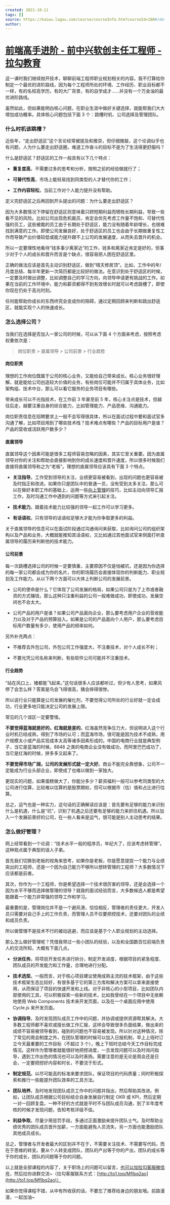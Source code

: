 ```yaml
---
created: 2021-10-11
tags: []
source: https://kaiwu.lagou.com/course/courseInfo.htm?courseId=180#/detail/pc?id=3170
author: 
---
```


# [前端高手进阶 - 前中兴软创主任工程师 - 拉勾教育](https://kaiwu.lagou.com/course/courseInfo.htm?courseId=180#/detail/pc?id=3170)


这一课时我们继续抛开技术，聊聊前端工程师职业规划相关的内容。我不打算给你制定一个最优的进阶路线，因为每个工程师所处的环境、工作经历、职业目标都不一样，有的名校高学历，有的大厂背景，有的自学成才……并没有一个万金油的最优进阶路线。

虽然如此，但如果能明白核心问题，在职业生涯中做好关键选择，就能帮我们大大增加成功概率。具体核心问题包括下面 3 个：跳槽时机、公司选择及管理团队。

### 什么时机该跳槽？

近些年，“走出舒适区”这个言论经常被提及和推崇，但仔细推敲，这个论调似乎也有问题，人为什么要走出舒适圈，难道工作奋斗的目标不是为了生活得更舒服吗？

什么是舒适区？舒适区的工作一般具有以下几个特点：

-   **重复度高**，不需要过多的思考和分析，按照之前的经验做就行了；
    
-   **可替代性高**，市场上能轻易找到同类型的人才替代你的工作；
    
-   **工作内容轻松**，当前工作对个人能力提升没有帮助。
    

定义完舒适区之后再回到开头提出的问题：为什么要走出舒适区？

因为大多数情况下停留在舒适区则意味着只顾短期利益而牺牲长期利益，导致一些看不见的风险。比如公司出现危机裁员，肯定会优先考虑工作量不饱和、可替代性强的员工，这些被裁的员工由于长期处于舒适区，能力没有随着年龄增长，也很难找到满意的工作。即使公司发展良好，处于舒适区的员工也会由于长期做重复性工作而导致产出价值较低或能力提升跟不上公司的发展速度，从而失去晋升的机会。

所以一定要理性地看待“钱多事少离家近”的工作，钱多和离家近肯定是好的，但事少对于个人的成长和晋升而言是个缺点，很容易把人困在舒适区里。

正确的做法应该是首先主动识别舒适区，做到“晴天修房顶”。比如，工作中的年/月度总结、每半年更新一次简历都是比较好的做法。在意识到处于舒适区的时候，一定要及时做出调整，比如调整自己的学习方向，向领导申请更有挑战的工作。如果在当前的工作环境中，能力和薪资都得不到有效增长时就可以考虑跳槽了，即使你现在仍处于高光时刻。

任何能帮助你成长的东西终究会变成你的阻碍，通过定期回顾来判断和跳出舒适区，就能实现个人的快速成长。

### 怎么选择公司？

当我们在选择是否加入一家公司的时候，可以从下面 4 个方面来考虑，按照考虑权重依次是：

> 岗位职责 > 直属领导 > 公司前景 > 行业趋势

#### 岗位职责

理想的工作岗位既属于公司的核心业务，又能给自己带来成长。核心业务很好理解，就是能给公司创造较大价值的业务，有些岗位可能并不归属于具体业务，比如架构组、技术中台，那么可以看它服务的业务项目有哪些。

带来成长可以不光指技术，在工作前 3 年甚至前 5 年，核心关注点是技术，但越往后走，越要注重自身的综合能力，比如管理能力、产品思维、沟通能力。

岗位职责信息在招聘要求上一般不会写得很具体，所以在面试过程中要和面试官多沟通了解，比如项目用到了哪些技术栈？技术难点有哪些？产品的目标用户是谁？产品的营收或活跃用户数多少？

#### 直属领导

直属领导这个因素可能是很多工程师容易忽略的因素，其实它至关重要。因为直属领导对你的关注和帮助会直接影响到你的成长速度和晋升速度，所以很多时候我们直接将直属领导称之为“老板”。理想的直属领导应该具有下面 3 个特点。

-   **关注指导**。工作受到领导的关注，业绩更容易被看到，出现的问题也更容易被及时指正和改进。如果你只是团队中的普通一员，没有受到太多关注，那么可以在做好本职工作的基础上，运用一些[向上管理](https://wiki.mbalib.com/wiki/%E5%90%91%E4%B8%8A%E7%AE%A1%E7%90%86)的技巧，比如主动向领导汇报工作，及时沟通工作中遇到的问题等方式来引起关注。
    
-   **技术能力**。跟着技术能力比较强的领导一起工作可以学习更多。
    
-   **有话语权**。只有领导的话语权足够大才能为你争取更多的利益。
    

关于直属领导的信息可以在面试阶段通过沟通询问来获取，比如询问公司的组织架构以及产品和业务，大概就能推知其话语权，又比如通过其他面试官来侧面打听直属领导的履历来判断他的技术能力。

#### 公司前景

每一次跳槽选择公司的时候一定要慎重，主要原因不仅是怕被坑，还是因为你选择的每一家公司都会成为你的名片，你的职场履历会直接体现你的判断能力、职业规划及工作能力。从以下两个方面可以大体上判断公司的发展前景。

-   公司的使命是什么？它体现了公司发展的格局，如果公司只是为了上市或者融资的方式赚钱，那么这种只注重利益的公司一般难做成功，即使成功，发展空间也不会太大。
    
-   公司产品的用户是谁？如果公司产品面向企业，那么要考虑用户企业的营收能力以及对于产品的预算投入。如果是公司的产品面向个人用户，那么要考虑目标用户数量有多少，使用产品的频率如何。
    

另外补充两点：

-   不推荐去外包公司，外包公司工作强度大，不注重技术，对个人成长不利；
    
-   不要光凭公司名称来判断，有些软件公司可能并不注重技术。
    

#### 行业趋势

“站在风口上，猪都能飞起来。”这句话很多人应该都听过，但少有人思考，如果风停了会怎么样？答案是鸟会飞得很高，猪会摔得很惨。

所以说行业只能算是公司发展的催化剂，不要觉得公司所处的行业好就一定会成功，行业更多地只能决定公司的发展上限。

常见的几个误区一定要警惕。

**不要觉得蓝海就是好的，红海就是差的**。红海虽然竞争压力大，但说明进入这个行业时机已经成熟，得到了市场的认可；而蓝海市场，很可能是因为技术不成熟，用户规模太小或产品实现成本太高等诸多因素形成的。中国的电商行业就是典型例子，当它是蓝海的时候，8848 之类的电商企业没有做成功，而阿里巴巴成功了，当它是红海的时候，拼多多又起来了。

**不要觉得市场广阔，公司的发展形式就一定大好**。商业不能完全靠想象，公司不一定能成为行业头部企业，即使成了也难以做到一家独大。

更现实的问题，如果蛋糕做大了，你能分多少？薪资福利一般可以参考同类型的大公司进行估算，比较难以估算的是股票期权，但可以根据市（估）值和占比进行估算。

总之，运气也是一种实力，这句话的正确解读应该是：首先要有足够的能力来识别什么是机遇，什么是“坑”，识别了机遇之后还要有足够的能力来抓住机遇。所以加入一个发展前景好的公司，在一些人看来是运气，很可能是别人主动思考的结果。

### 怎么做好管理？

网上经常看到一个论调：“技术水平一般的程序员，年纪大了，应该考虑转管理”。这种观点属于典型的误人子弟。

首先我们切换到老板的视角来思考，如果你是老板，你是愿意提拔一个能力与业绩突出的工程师，还是一个因为自己能力不够所以想转管理的工程师？大多数情况下应该都是前者。

其次，你作为一个工程师，你是希望选择一个技术很厉害的领导，还是会选择一个因为水平不够而选择做管理的领导？就我的面试经验而言，大多数候选人都是希望能跟着一个能力非常强的领导工作和学习。

最重要的是，管理岗位并不是一个避风港，恰恰相反，管理者的责任更大，开发人员只需要对自己手上的工作负责，而管理人员不仅要把控技术，还要对团队的业绩和成员负责。

所以做管理不是技术不行的被动逃避，而应该是基于个人职业规划的主动选择。

那么怎么做好管理呢？凭借我带过一些小团队的经验，以及和全国数百位前端负责人的交流所知，大概有下面几点。

-   **分派任务**。将项目开发任务进行拆分，制定开发进度，根据项目的紧急程度、团队成员的开发能力和工作量，合理地进行分配。
    
-   **技术选型**。一般而言，对于核心项目建议使用成熟主流的技术框架，由于这些技术框架生态比较好，有很多基于它的第三方库和解决方案可以拿来直接使用，从而保证了项目的快速开发和上线。对于非核心的小型项目，比如团队内部使用的工具，可以积极探索一些新的技术，比如我曾经在一个项目中无依赖地使用 Web Components 技术来开发页面，以及在一个桌面应用中使用 Cycle.js 来开发页面。
    
-   **协调指导**。及时发现团队成员工作中的问题，并协调或提供资源帮其解决。大多数工程师都不喜欢或擅长做工作汇报，这样会导致很多负面结果，做出来的成绩不容易被领导看到，碰到的问题也不容易被发现。所以针对这种情况，除了常见的周会制度之外，在团队管理的时候可以加入日报机制，早上上班时订立今天最重要的工作目标（不超过 3 个），晚上下班时总结今天工作目标完成情况。这样作为管理者就能很好地把控进度，一旦发现问题可以及时询问指导，遇到工作出色的情况也可以及时表扬。需要注意的是无论是周会还是日会，一定要把控好内容和时长，不要流于形式。
    
-   **制定规范**。以尽可能高的标准来要求团队，保证项目的代码质量；同时积极探索和推行一些能提升团队效率的工具方法。
    
-   **团队培养**。及时地发现团队成员工作中的问题并指出，然后帮助其改进。例如，让团队成员根据公司目标结合自身发展自行制定 OKR 或 KPI，然后定期一对一回顾复盘。一种不好的方式就是平时不与团队成员沟通，到了半年度考核的时候才发现问题，告知考核评级不佳。
    
-   **利益争取**。尽量少用惩罚手段，多通过正面激励来提升团队士气。及时帮助业绩优秀的团队成员晋升加薪，一方面能避免人员流失，另一方面也能激励团队其他成员成长。
    

总之，管理者与开发者最大的区别并不在于，不需要关注技术、不需要写代码，而在于思维的转变。要从个人转变成团队，团队的产出等于你的产出，团队的成长等于你的成长，团队的问题等于你的问题。

以上就是全部课程的内容了，关于职场上的问题可以留言，[也可以加拉勾客服微信号](http://to1.top/MfIbq2ao)，然后拉你进群交流~（拉勾客服联系方式：[http://to1.top/MfIbq2ao](http://to1.top/MfIbq2ao)）

如果你觉得课程不错，从中有所收获的话，不要忘了推荐给身边的朋友哦。前路漫漫，一起加油~

